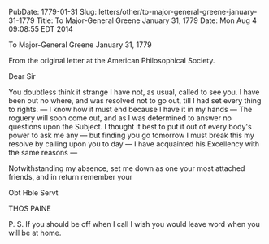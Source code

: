 PubDate: 1779-01-31
Slug: letters/other/to-major-general-greene-january-31-1779
Title: To Major-General Greene  January 31, 1779
Date: Mon Aug  4 09:08:55 EDT 2014

   To Major-General Greene  January 31, 1779
   
   From the original letter at the American Philosophical Society.

   Dear Sir

   You doubtless think it strange I have not, as usual, called to see you. I
   have been out no where, and was resolved not to go out, till I had set
   every thing to rights. &mdash; I know how it must end because I have it in my
   hands &mdash; The roguery will soon come out, and as I was determined to answer
   no questions upon the Subject. I thought it best to put it out of every
   body's power to ask me any &mdash; but finding you go tomorrow I must break this
   my resolve by calling upon you to day &mdash; I have acquainted his Excellency
   with the same reasons &mdash;

   Notwithstanding my absence, set me down as one your most attached friends,
   and in return remember your 
   
   Obt Hble Servt

   THOS PAINE

   P. S. If you should be off when I call I wish you would leave word when
   you will be at home.



